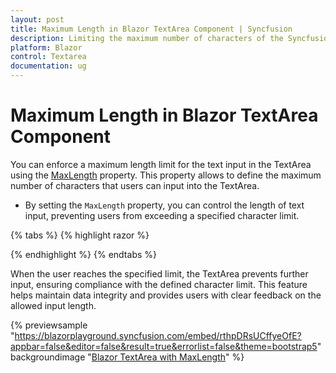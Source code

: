```yaml
---
layout: post
title: Maximum Length in Blazor TextArea Component | Syncfusion
description: Limiting the maximum number of characters of the Syncfusion Blazor Textarea component and much more.
platform: Blazor
control: Textarea
documentation: ug
---
```


# Maximum Length in Blazor TextArea Component

You can enforce a maximum length limit for the text input in the TextArea using the [MaxLength](https://help.syncfusion.com/cr/blazor/Syncfusion.Blazor.Inputs.SfTextArea.html#Syncfusion_Blazor_Inputs_SfTextArea_MaxLength) property. This property allows to define the maximum number of characters that users can input into the TextArea.


* By setting the `MaxLength` property, you can control the length of text input, preventing users from exceeding a specified character limit.

{% tabs %}
{% highlight razor %}

<SfTextArea Placeholder='Enter the Address' MaxLength="20" FloatLabelType='FloatLabelType.Auto'></SfTextArea>

{% endhighlight %}
{% endtabs %}

When the user reaches the specified limit, the TextArea prevents further input, ensuring compliance with the defined character limit. This feature helps maintain data integrity and provides users with clear feedback on the allowed input length.

{% previewsample "https://blazorplayground.syncfusion.com/embed/rthpDRsUCffyeOfE?appbar=false&editor=false&result=true&errorlist=false&theme=bootstrap5" backgroundimage "[Blazor TextArea with MaxLength](./images/blazor-textarea-maxlength.png)" %}